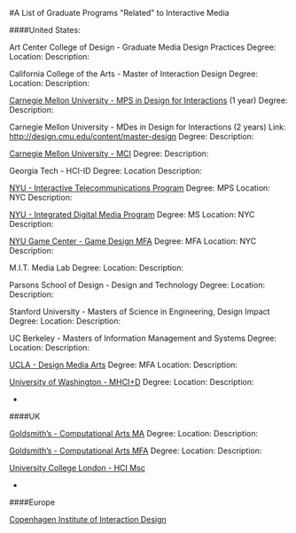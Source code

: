 #A List of Graduate Programs "Related" to Interactive Media

####United States:

Art Center College of Design - Graduate Media Design Practices
Degree:
Location:
Description:

California College of the Arts - Master of Interaction Design
Degree:
Location:
Description:

[Carnegie Mellon University - MPS in Design for Interactions](http://design.cmu.edu/content/master-professional-studies) (1 year)
Degree:
Description:

Carnegie Mellon University - MDes in Design for Interactions (2 years)
Link: http://design.cmu.edu/content/master-design
Degree:
Description:

[Carnegie Mellon University - MCI](https://www.hcii.cmu.edu/academics/mhci)
Degree:
Description:

Georgia Tech - HCI-ID
Degree:
Location
Description:

[NYU - Interactive Telecommunications Program](https://tisch.nyu.edu/itp)
Degree: MPS
Location: NYC
Description:

[NYU - Integrated Digital Media Program]([http://engineering.nyu.edu/academics/programs/integrated-digital-media-ms)
Degree: MS
Location: NYC
Description:

[NYU Game Center - Game Design MFA](http://gamecenter.nyu.edu/academics/game-design-mfa/)
Degree: MFA
Location: NYC
Description:

M.I.T. Media Lab
Degree:
Location:
Description:

Parsons School of Design - Design and Technology
Degree:
Location:
Description:

Stanford University - Masters of Science in Engineering, Design Impact
Degree:
Location:
Description:

UC Berkeley - Masters of Information Management and Systems
Degree:
Location:
Description:

[UCLA - Design Media Arts](http://dma.ucla.edu/grad/program/) 
Degree: MFA
Location:
Description:

[University of Washington - MHCI+D](https://mhcid.washington.edu/)
Degree:
Location:
Description:

-

####UK

[Goldsmith’s - Computational Arts MA](http://www.gold.ac.uk/pg/ma-computational-arts/)
Degree:
Location:
Description:

[Goldsmith’s - Computational Arts MFA](http://www.gold.ac.uk/pg/mfa-computational-arts/)
Degree:
Location:
Description:

[University College London - HCI Msc](https://www.ucl.ac.uk/prospective-students/graduate/taught/degrees/human-computer-interaction-msc)

-

####Europe

[Copenhagen Institute of Interaction Design](http://ciid.dk/)